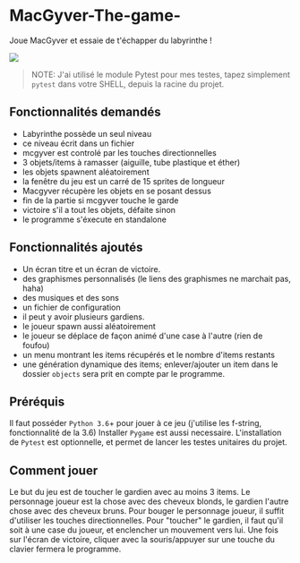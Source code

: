 # MacGyver-The-game-

Joue MacGyver et essaie de t'échapper du labyrinthe !

![](https://media2.giphy.com/media/rR6t2tTUGe9ig/giphy.gif)

> NOTE: J'ai utilisé le module Pytest pour mes testes, tapez simplement ```pytest``` dans votre SHELL, depuis la racine du projet.

## Fonctionnalités demandés

- Labyrinthe possède un seul niveau
- ce niveau écrit dans un fichier
- mcgyver est controlé par les touches directionnelles
- 3 objets/items à ramasser (aiguille, tube plastique et éther)
- les objets spawnent aléatoirement
- la fenêtre du jeu est un carré de 15 sprites de longueur
- Macgyver récupère les objets en se posant dessus
- fin de la partie si mcgyver touche le garde
- victoire s'il a tout les objets, défaite sinon
- le programme s'éxecute en standalone

## Fonctionnalités ajoutés

- Un écran titre et un écran de victoire.
- des graphismes personnalisés (le liens des graphismes ne marchait pas, haha)
- des musiques et des sons
- un fichier de configuration
- il peut y avoir plusieurs gardiens.
- le joueur spawn aussi aléatoirement
- le joueur se déplace de façon animé d'une case à l'autre (rien de foufou)
- un menu montrant les items récupérés et le nombre d'items restants
- une génération dynamique des items; enlever/ajouter un item dans le dossier ```objects``` sera prit en compte par le programme.

## Préréquis

Il faut posséder ```Python 3.6```+ pour jouer à ce jeu (j'utilise les f-string, fonctionnalité de la 3.6)
Installer ```Pygame``` est aussi necessaire.
L'installation de ```Pytest``` est optionnelle, et permet de lancer les testes unitaires du projet.

## Comment jouer

Le but du jeu est de toucher le gardien avec au moins 3 items.
Le personnage joueur est la chose avec des cheveux blonds, le gardien l'autre chose avec des cheveux bruns.
Pour bouger le personnage joueur, il suffit d'utiliser les touches directionnelles.
Pour "toucher" le gardien, il faut qu'il soit à une case du joueur, et enclencher un mouvement vers lui.
Une fois sur l'écran de victoire, cliquer avec la souris/appuyer sur une touche du clavier fermera le programme.
